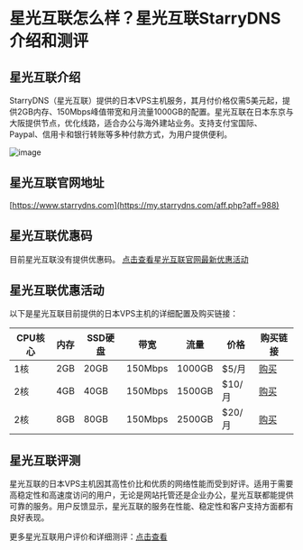 # 星光互联怎么样？星光互联StarryDNS介绍和测评

## 星光互联介绍
StarryDNS（星光互联）提供的日本VPS主机服务，其月付价格仅需5美元起，提供2GB内存、150Mbps峰值带宽和月流量1000GB的配置。星光互联在日本东京与大阪提供节点，优化线路，适合办公与海外建站业务。支持支付宝国际、Paypal、信用卡和银行转账等多种付款方式，为用户提供便利。

![image](https://github.com/ofdrummer17/StarryDNS/assets/169742036/2699f72e-1dd2-4d9c-99c1-8f73a6d2f1dd)

## 星光互联官网地址
[https://www.starrydns.com](https://my.starrydns.com/aff.php?aff=988)

## 星光互联优惠码
目前星光互联没有提供优惠码。
[点击查看星光互联官网最新优惠活动](https://my.starrydns.com/aff.php?aff=988)

## 星光互联优惠活动
以下是星光互联目前提供的日本VPS主机的详细配置及购买链接：

| CPU核心 | 内存 | SSD硬盘 | 带宽   | 流量   | 价格  | 购买链接                       |
|---------|------|---------|--------|--------|-------|-------------------------------|
| 1核     | 2GB  | 20GB    | 150Mbps | 1000GB | $5/月 | [购买](http://my.starrydns.com/aff.php?aff=988&pid=703) |
| 2核     | 4GB  | 40GB    | 150Mbps | 1500GB | $10/月 | [购买](http://my.starrydns.com/aff.php?aff=988&pid=704) |
| 2核     | 8GB  | 80GB    | 150Mbps | 2500GB | $20/月 | [购买](http://my.starrydns.com/aff.php?aff=988&pid=705) |

## 星光互联评测
星光互联的日本VPS主机因其高性价比和优质的网络性能而受到好评。适用于需要高稳定性和高速度访问的用户，无论是网站托管还是企业办公，星光互联都能提供可靠的服务。用户反馈显示，星光互联的服务在性能、稳定性和客户支持方面都有良好表现。

更多星光互联用户评价和详细测评：[点击查看](https://my.starrydns.com/aff.php?aff=988)

